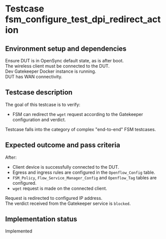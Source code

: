 # Testcase fsm_configure_test_dpi_redirect_action

## Environment setup and dependencies

Ensure DUT is in OpenSync default state, as is after boot.\
The wireless client must be connected to the DUT.\
Dev
Gatekeeper Docker instance is running.\
DUT has WAN connectivity.

## Testcase description

The goal of this testcase is to verify:

- FSM can redirect the `wget` request according to the Gatekeeper configuration and verdict.

Testcase falls into the category of complex "end-to-end" FSM testcases.

## Expected outcome and pass criteria

After:

- Client device is successfully connected to the DUT.
- Egress and ingress rules are configured in the `Openflow_Config` table.
- `FSM_Policy`, `Flow_Service_Manager_Config` and `Openflow_Tag` tables are configured.
- `wget` request is made on the connected client.

Request is redirected to configured IP address.\
The verdict received from the Gatekeeper service is `blocked`.

## Implementation status

Implemented
